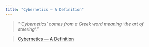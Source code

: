 ```yaml
---
title: "Cybernetics — A Definition"
---
```

>*”‘Cybernetics’ comes from a Greek word meaning ‘the art of steering’.”* 

>[Cybernetics — A Definition](https://www.pangaro.com/definition-cybernetics.html) 